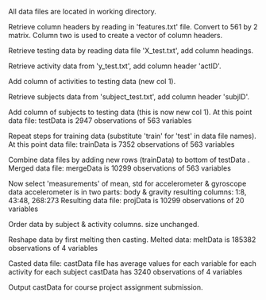 All data files are located in working directory.

Retrieve column headers by reading in 'features.txt' file.  Convert to 561 by 2 matrix.
Column two is used to create a vector of column headers.

Retrieve testing data by reading data file 'X_test.txt', add column headings.

Retrieve activity data from 'y_test.txt', add column header 'actID'.

Add column of activities to testing data (new col 1).

Retrieve subjects data from 'subject_test.txt', add column header 'subjID'.

Add column of subjects to testing data (this is now new col 1).
At this point data file: testData is 2947 observations of 563 variables

Repeat steps for training data (substitute 'train' for 'test' in data file names).
At this point data file: trainData is 7352 observations of 563 variables

Combine data files by adding new rows (trainData) to bottom of testData .
Merged data file: mergeData is 10299 observations of 563 variables

Now select 'measurements' of mean, std for accelerometer & gyroscope data
  accelerometer is in two parts: body & gravity
  resulting columns: 1:8, 43:48, 268:273
Resulting data file: projData is 10299 observations of 20 variables

Order data by subject & activity columns.
 size unchanged.

Reshape data by first melting then casting.
Melted data: meltData is 185382 observations of 4 variables

Casted data file: castData file has average values for each variable for each activity for each subject
 castData has 3240 observations of 4 variables


Output castData for course project assignment submission.
